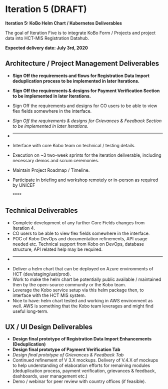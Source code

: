 # Iteration 5 \(DRAFT\)

**Iteration 5: KoBo Helm Chart / Kubernetes Deliverables**

The goal of Iteration Five is to integrate KoBo Form / Projects and project data into HCT-MIS Registration Datahub.

**Expected delivery date: July 3rd, 2020**

##  **Architecture / Project Management Deliverables**

* **Sign Off the requirements and flows for Registration Data Import deduplication process to be implemented in later Iterations.**
* **Sign Off the requirements & designs for Payment Verification Section to be implemented in later Iterations.**
* Sign Off the requirements and designs for CO users to be able to view flex fields somewhere in the interface.
* _Sign Off the requirements & designs for Grievances & Feedback Section to be implemented in later Iterations._
* -------------------------------------
* Interface with core Kobo team on technical / testing details.
* Execution on ~3 two-week sprints for the iteration deliverable, including necessary demos and scrum ceremonies.
* Maintain Project Roadmap / Timeline.
* Participate in briefing and workshop remotely or in-person as required by UNICEF

  \*\*\*\*

##  **Technical Deliverables**

* Complete development of any further Core Fields changes from Iteration 4.
* CO users to be able to view flex fields somewhere in the interface.
* POC of Kobo DevOps and documentation refinements, API usage needed etc. Technical support from Kobo on DevOps, database structure, API related help may be required.
* -------------------------------------
* Deliver a helm chart that can be deployed on Azure environments of HCT \(dev/staging/uat/prod\).
* Work to make the helm chart be potentially public available / maintained then by the open-source community or the Kobo team.
* Leverage the Kobo service setup via this helm package then, to interface with the HCT MIS system.
* Nice to have: helm chart tested and working in AWS environment as well. AWS is something that the Kobo team leverages and might find useful long-term.



## **UX / UI Design Deliverables**

* **Design final prototype of Registration Data Import Enhancements \(Deduplication\)**
* **Design final prototype of Payment Verification Tab**
* _Design final prototype of Grievances & Feedback Tab_
* Continued refinement of V 3.X mockups. Delivery of V.4.X of mockups to help understanding of elaboration efforts for remaining modules \(deduplication process, payment verification, grievances & feedback, dashboards, user management etc.\)
* Demo / webinar for peer review with country offices \(if feasible\).

